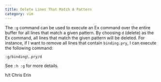 ```yaml
---
title: Delete Lines That Match A Pattern
category: vim
---
```



The `:g` command can be used to execute an Ex command over the entire buffer
for all lines that match a given pattern. By choosing `d` (delete) as the Ex
command, all lines that match the given pattern will be deleted. For
instance, if I want to remove all lines that contain `binding.pry`, I can
execute the following command:

```
:g/binding\.pry/d
```

See `:h :g` for more details.

h/t Chris Erin
